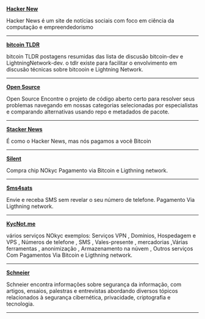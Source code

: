 **[Hacker New ](https://news.ycombinator.com/)**

Hacker News é um site de notícias sociais com foco em ciência da computação e empreendedorismo

-----

**[bitcoin TLDR](https://tldr.bitcoinsearch.xyz/)**

bitcoin TLDR postagens resumidas das lista de discusão bitcoin-dev e LightningNetwork-dev. o tdlr existe para facilitar o envolvimento em discusão técnicas sobre bitcooin e Lightning Network.

-----

**[ Open Source ](https://awesomeopensource.com/)** 

Open Source Encontre o projeto de código aberto certo para resolver seus problemas navegando em nossas categorias selecionadas por especialistas e comparando alternativas usando repo e metadados de pacote.

-----

**[Stacker News ](https://stacker.news/)** 

É como o Hacker News, mas nós pagamos a você Bitcoin

-----

**[ Silent ](https://silent.link/)**

Compra chip NOkyc Pagamento via Bitcoin e Ligthning network.

-----

**[ Sms4sats ](https://sms4sats.com/)**


Envie e receba SMS sem revelar o seu número de telefone.
Pagamento Via Ligthning network.

-----

**[ KycNot.me ](https://kycnot.me/)**

vários serviços NOkyc exemplos: Serviços VPN , Domínios, Hospedagem e VPS , Números de telefone , SMS , Vales-presente , mercadorias ,Várias ferramentas , anonimização , Armazenamento na núvem , Outros serviços Com Pagamentos Via Bitcoin e Ligthning network.

-----

**[Schneier ](https://www.schneier.com/)** 

Schneier encontra informações sobre segurança da informação, com artigos, ensaios, palestras e entrevistas abordando diversos tópicos relacionados à segurança cibernética, privacidade, criptografia e tecnologia.

-----
